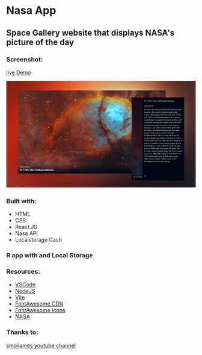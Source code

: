 # Nasa App

## Space Gallery website that displays NASA's picture of the day

### Screenshot:
<a href="https://dorkatzir.github.io/nasa-api-reactjs/" target="_blank">live Demo</a>
<p align="center"><img src="./screenshot.png" alt="project screenshot"></p>


### Built with:
<ul>
    <li>HTML</li>
    <li>CSS</li>
    <li>React.JS</li>
    <li>Nasa API</li>
    <li>Localstorage Cach</li>
</ul>

###  R app with  and Local Storage 


### Resources:
<ul>
    <li>
        <a href="https://code.visualstudio.com/" target="_blank">VSCode</a>
    </li>
    <li>
        <a href="https://nodejs.org/en/download" target="_blank">NodeJS</a>
    </li>
    <li>
        <a href="https://vitejs.dev/guide/" target="_blank">Vite</a>
    </li>
    <li>
        <a href="https://cdnjs.com/libraries/font-awesome" target="_blank">FontAwesome CDN</a>
    </li>
    <li>
        <a href="https://www.fontawesome.com" target="_blank">FontAwesome Icons</a>
    </li>
    <li>
        <a href="https://api.nasa.gov/" target="_blank">NASA</a>
    </li>
</ul>


### Thanks to:
<a href="https://www.youtube.com/watch?v=82PXenL4MGg&t=847s" target="_blank">smoljames youtube channel</a>
